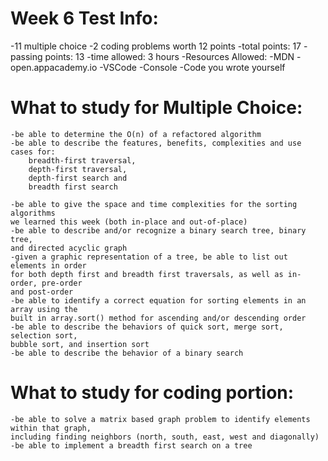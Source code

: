 # Week 6 Test Info:

-11 multiple choice
-2 coding problems worth 12 points
-total points: 17
-passing points: 13
-time allowed: 3 hours
-Resources Allowed:
-MDN
-open.appacademy.io
-VSCode
-Console
-Code you wrote yourself

# What to study for Multiple Choice:

    -be able to determine the O(n) of a refactored algorithm
    -be able to describe the features, benefits, complexities and use cases for:
        breadth-first traversal,
        depth-first traversal,
        depth-first search and
        breadth first search

    -be able to give the space and time complexities for the sorting algorithms
    we learned this week (both in-place and out-of-place)
    -be able to describe and/or recognize a binary search tree, binary tree,
    and directed acyclic graph
    -given a graphic representation of a tree, be able to list out elements in order
    for both depth first and breadth first traversals, as well as in-order, pre-order
    and post-order
    -be able to identify a correct equation for sorting elements in an array using the
    built in array.sort() method for ascending and/or descending order
    -be able to describe the behaviors of quick sort, merge sort, selection sort,
    bubble sort, and insertion sort
    -be able to describe the behavior of a binary search

# What to study for coding portion:

    -be able to solve a matrix based graph problem to identify elements within that graph, 
    including finding neighbors (north, south, east, west and diagonally)
    -be able to implement a breadth first search on a tree
